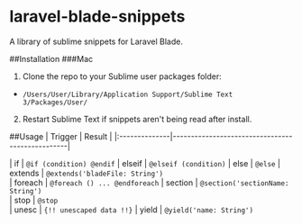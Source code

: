 # laravel-blade-snippets 
A library of sublime snippets for Laravel Blade.

##Installation
###Mac
1. Clone the repo to your Sublime user packages folder:
  - `/Users/User/Library/Application Support/Sublime Text 3/Packages/User/`
2. Restart Sublime Text if snippets aren't being read after install.

##Usage
|  Trigger   	|  Result |
|:--------------|-------------------------------------------------|

|  if        	|  `@if (condition) @endif`
|  elseif       |  `@elseif (condition)` 
|  else        	|  `@else` 
|  extends    	|  `@extends('bladeFile: String')`           
|  foreach      |  `@foreach () ... @endforeach` 
|  section		|  `@section('sectionName: String')`         
|  stop     	|  `@stop`                                        
|  unesc        |  `{!! unescaped data !!}` 
|  yield        |  `@yield('name: String')` 
